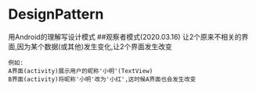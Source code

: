 # DesignPattern
用Android的理解写设计模式
##观察者模式(2020.03.16)
让2个原来不相关的界面,因为某个数据(或其他)发生变化,让2个界面发生改变
```
例如:
A界面(activity)展示用户的昵称'小明'(TextView)
B界面(activity)将昵称'小明'改为'小红',这时候A界面也会发生改变
```

